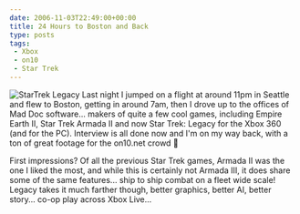 ```yaml
---
date: 2006-11-03T22:49:00+00:00
title: 24 Hours to Boston and Back
type: posts
tags:
 - Xbox
 - on10
 - Star Trek
---
```

![StarTrek Legacy](/images/lg_sov-sm.gif)
Last night I jumped on a flight at around 11pm in Seattle and flew to Boston, getting in around 7am, then I drove up to the offices of Mad Doc software... makers of quite a few cool games, including Empire Earth II, Star Trek Armada II and now Star Trek: Legacy for the Xbox 360 (and for the PC). Interview is all done now and I'm on my way back, with a ton of great footage for the on10.net crowd 🙂

First impressions? Of all the previous Star Trek games, Armada II was the one I liked the most, and while this is certainly not Armada III, it does share some of the same features... ship to ship combat on a fleet wide scale! Legacy takes it much farther though, better graphics, better AI, better story... co-op play across Xbox Live...
